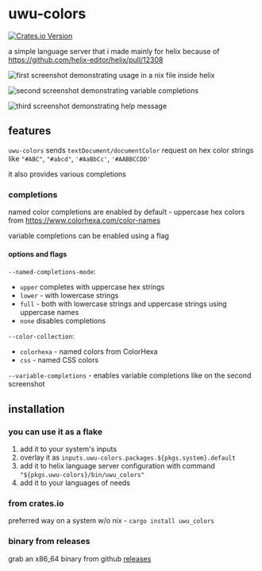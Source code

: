 # uwu-colors

[![Crates.io Version](https://img.shields.io/crates/v/uwu_colors?style=for-the-badge)](https://crates.io/crates/uwu_colors)

a simple language server that i made mainly for helix because of https://github.com/helix-editor/helix/pull/12308

![first screenshot demonstrating usage in a nix file inside helix](https://i.imgur.com/h1R35Gq.png)

![second screenshot demonstrating variable completions](https://i.imgur.com/xfUVAVB.png)

![third screenshot demonstrating help message](https://i.imgur.com/lrPDcDR.png)


## features

`uwu-colors` sends `textDocument/documentColor` request on hex color strings like `"#ABC"`, `"#abcd"`, `'#AaBbCc'`, `'#AABBCCDD'`

it also provides various completions


### completions

named color completions are enabled by default - uppercase hex colors from https://www.colorhexa.com/color-names

variable completions can be enabled using a flag


#### options and flags

`--named-completions-mode`:
- `upper` completes with uppercase hex strings
- `lower` - with lowercase strings
- `full` - both with lowercase strings and uppercase strings using uppercase names
- `none` disables completions

`--color-collection`:
- `colorhexa` - named colors from ColorHexa
- `css` - named CSS colors

`--variable-completions` - enables variable completions like on the second screenshot


## installation

### you can use it as a flake

1. add it to your system's inputs
2. overlay it as `inputs.uwu-colors.packages.${pkgs.system}.default`
3. add it to helix language server configuration with command `"${pkgs.uwu-colors}/bin/uwu_colors"`
4. add it to your languages of needs


### from crates.io

preferred way on a system w/o nix - `cargo install uwu_colors`


### binary from releases

grab an x86_64 binary from github [releases](https://github.com/q60/uwu_colors/releases)
